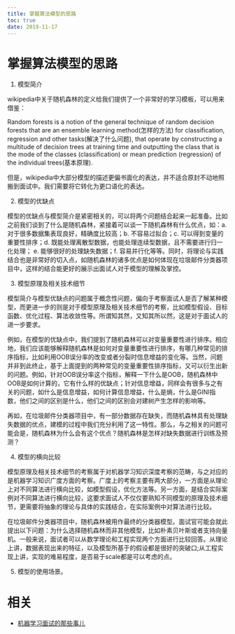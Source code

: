 ```yaml
---
title: 掌握算法模型的思路
toc: true
date: 2019-11-17
---
```

# 掌握算法模型的思路


1. 模型简介

wikipedia中关于随机森林的定义给我们提供了一个非常好的学习模板，可以用来借鉴：

Random forests is a notion of the general technique of random decision forests that are an ensemble learning method(怎样的方法) for classification, regression and other tasks(解决了什么问题), that operate by constructing a multitude of decision trees at training time and outputting the class that is the mode of the classes (classification) or mean prediction (regression) of the individual trees(基本原理).

但是，wikipedia中大部分模型的描述更偏书面化的表达，并不适合原封不动地照搬到面试中。我们需要将它转化为更口语化的表达。

2. 模型的优缺点

模型的优缺点与模型简介是紧密相关的，可以将两个问题结合起来一起准备。比如之前我们谈到了什么是随机森林，紧接着可以谈一下随机森林有什么优点，如：a. 对于很多数据集表现良好，精确度比较高；b. 不容易过拟合；c. 可以得到变量的重要性排序；d. 既能处理离散型数据，也能处理连续型数据，且不需要进行归一化处理； e. 能够很好的处理缺失数据；f. 容易并行化等等。同时，将理论与实践结合也是非常好的切入点，如随机森林的诸多优点是如何体现在垃圾邮件分类器项目中，这样的结合能更好的展示出面试人对于模型的理解及掌控。

3. 模型原理及相关技术细节

模型简介与模型优缺点的问题属于概念性问题，偏向于考察面试人是否了解某种模型，而更进一步的则是对于模型原理及相关技术细节的考察，比如模型假设、目标函数、优化过程、算法收敛性等。所谓知其然，又知其所以然，这是对于面试人的进一步要求。

例如，在模型的优缺点中，我们提到了随机森林可以对变量重要性进行排序。相应地，我们应该能够解释随机森林是如何对变量重要性进行排序，有哪几种常见的排序指标，比如利用OOB误分率的改变或者分裂时信息增益的变化等。当然，问题并非到此终止，基于上面提到的两种常见的变量重要性排序指标，又可以衍生出新的问题。例如，针对OOB误分率这个指标，解释一下什么是OOB，随机森林中OOB是如何计算的，它有什么样的优缺点；针对信息增益，同样会有很多与之有关的问题，如什么是信息增益，如何计算信息增益，什么是熵，什么是GINI指数，他们之间的区别是什么，他们之间的区别会对建树产生怎样的影响等。

再如，在垃圾邮件分类器项目中，有一部分数据存在缺失，而随机森林具有处理缺失数据的优点，建模的过程中我们充分利用了这一特性。那么，与之相关的问题可能会是，随机森林为什么会有这个优点？随机森林是怎样对缺失数据进行训练及预测？

4. 模型的横向比较

模型原理及相关技术细节的考察属于对机器学习知识深度考察的范畴，与之对应的是机器学习知识广度方面的考察。广度上的考察主要有两大部分，一方面是从理论上对不同算法进行横向比较，如模型假设，优化方法等。另一方面，是结合实际案例对不同算法进行横向比较，这要求面试人不仅仅要熟知不同模型的原理及技术细节，更需要将抽象的理论与具体的实践结合，在实际案例中对算法进行比较。

在垃圾邮件分类器项目中，随机森林被用作最终的分类器模型。面试官可能会就此提出以下问题：为什么选择随机森林而非其他模型，比如朴素贝叶斯或者支持向量机。一般来说，面试者可以从数学理论和工程实现两个方面进行比较回答。从理论上讲，数据表现出来的特征，以及模型所基于的假设都是很好的突破口;从工程实现上讲，实现的难易程度，是否易于scale都是可以考虑的点。


5. 模型的使用场景。


# 相关

- [机器学习面试的那些事儿](https://zhuanlan.zhihu.com/p/22387312)

